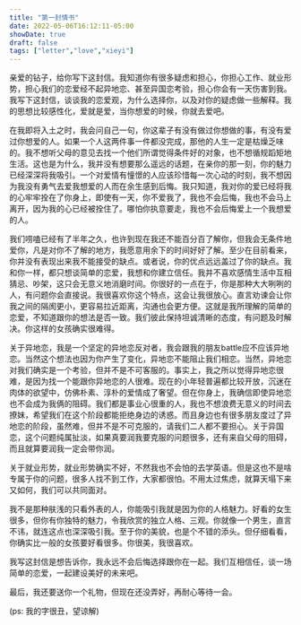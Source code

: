 ```yaml
---
title: "第一封情书"
date: 2022-05-06T16:12:11-05:00
showDate: true
draft: false
tags: ["letter","love","xieyi"]
---
```


亲爱的钻子，给你写下这封信。我知道你有很多疑虑和担心，你担心工作、就业形势，担心我们的恋爱经不起异地恋、甚至异国恋考验，担心你会有一天伤害到我。我写下这封信，谈谈我的恋爱观，为什么选择你，以及对你的疑虑做一些解释。我的思想比较感性化，爱就是爱，当你想爱的时候，你就去爱吧。

在我即将入土之时，我会问自己一句，你这辈子有没有做过你想做的事，有没有爱过你想爱的人。如果一个人这两件事一件都没完成，那他的人生一定是枯燥乏味的。我不想听父母的意见去找一个他们所谓觉得条件好的对象，也不想循规蹈矩地生活。这也是为什么，我并没有想要那么遥远的话题，在亲你的那一刻，你的魅力已经深深将我吸引。一个对爱情有憧憬的人应该珍惜每一次心动的时刻，我不想因为我没有勇气去爱我想爱的人而在余生感到后悔。我只知道，我对你的爱已经将我的心牢牢拴在了你身上，即使有一天，你不爱我了，我也不会后悔，我也不会马上离开，因为我的心已经被拴住了。哪怕你执意要走，我也不会后悔爱上一个我想爱的人。

我们唠嗑已经有了半年之久，也许到现在我还不能百分百了解你，但我会无条件地爱你，凡是对你不了解的地方，我愿意用余下的时间好好了解。至少在目前看来，你并没有表现出来我不能接受的缺点。或者说，你的优点远远盖过了你的缺点。我和你一样，都只想谈简单的恋爱，我想和你建立信任。我并不喜欢感情生活中互相猜忌、吵架，这只会无意义地消磨时间。你很好的一点在于，你是那种大大咧咧的人，有问题你会直接说。我很喜欢你这个特点，这会让我很放心。直言劝谏会让你我之间的隔阂更小，更容易拉近距离，沟通也会更方便。这就是我所理解的简单的恋爱，不知道跟你的想法是否一致。我们彼此保持坦诚清晰的态度，有问题及时解决。你这样的女孩确实很难得。

关于异地恋，我是一个坚定的异地恋反对者，我会跟我的朋友battle应不应该异地恋。当然这个想法也因为你产生了变化，异地恋不能阻止我们相恋。当然，异地恋对我们确实是一个考验，但并不是不可客服的。事实上，我之所以觉得异地恋很难，是因为找一个能跟你异地恋的人很难。现在的小年轻普遍都比较开放，沉迷在肉体的欲望中，仿佛朴素、淳朴的爱情成了奢望。但在你身上，我确信即使异地恋也不会成为我俩的阻碍。我们都是事业心很重的人，我也不想浪费无意义的时间去撩妹，希望我们在这个阶段都能拒绝身边的诱惑。而且身边也有很多朋友度过了异地恋的阶段，虽然难，但并不是不可克服的，请我们二人都不要担心。关于异国恋，这个问题纯属扯淡，如果真要润我要克服的问题很多，还有来自父母的阻碍，而且就算要润我一定会带你润。

关于就业形势，就业形势确实不好，不然我也不会怕的去学英语。但是这也不是啥专属于你的问题，很多人找不到工作，大家都很怕。不用太过焦虑，就算天塌下来又如何，我们可以共同面对。

我不是那种肤浅的只看外表的人，你能吸引我就是因为你的人格魅力。好看的女生很多，但你有你独特的魅力，令我欣赏的独立人格、三观。你就像一个男生，直言不讳，就连这点也深深吸引我。至于你的美貌，也是个不错的添头。但仔细看看，你确实比一般的女孩要好看很多。你很美，我很喜欢。

我写这封信是想告诉你，我永远不会后悔选择跟你在一起。我们互相信任，谈一场简单的恋爱，一起建设美好的未来吧。

最后，我还要送你一个礼物，但现在还没弄好，再耐心等待一会。

(ps: 我的字很丑，望谅解)
